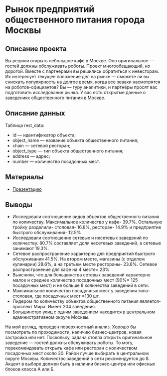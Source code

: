 # Рынок предприятий общественного питания города Москвы
## Описание проекта
Вы решили открыть небольшое кафе в Москве. Оно оригинальное — гостей должны обслуживать роботы. Проект многообещающий, но дорогой. Вместе с партнёрами вы решились обратиться к инвесторам. Их интересует текущее положение дел на рынке — сможете ли вы снискать популярность на долгое время, когда все зеваки насмотрятся на роботов-официантов?
Вы — гуру аналитики, и партнёры просят вас подготовить исследование рынка. У вас есть открытые данные о заведениях общественного питания в Москве.
## Описание данных
Таблица rest_data:
- id — идентификатор объекта;
- object_name — название объекта общественного питания;
- chain — сетевой ресторан;
- object_type — тип объекта общественного питания;
- address — адрес;
- number — количество посадочных мест.
## Материалы
- [Презентацию](https://disk.yandex.ru/i/uhuPis8TQCJEHw)
## Выводы
- Исследовали соотношение видов объектов общественного питания по количеству. Максимальное количество у кафе- 39.7%. Остальную тройку разделили- столовая- 16.8%, ресторан- 14.9% и предприятие быстрого обслуживания- 12.5%
- Исследовали соотношение сетевых и несетевых заведений по количеству. 80.7% составляет доля несетевых заведений, а сетевые занимают 19.3%. 
- Cетевое распространение характерно для предприятий быстрого обслуживания 41.5%. На втором месте, магазины (с отделом кулинарии) 28.6%, а на третьем месте рестораны- 23.8%. Сетевое распространение для кафе на 4 месте= 23%
- Выяснили, что для большинства сетевых заведений характерно малое и среднее количество посадочных мест (90%= 125 посадочных мест) и не больше 8 количества заведений в сети.
- Максимальное количество посадочных мест у заведения типа- столовая, где посадочных мест =130 шт.
- Лидером по количеству объектов общественного питания является- проспект Мира. Имеет 204 заведения.
- Большинство улиц с одним заведением находится в центральном административном округе Москвы. 

На мой взгляд, проведен поверхностный анализ. Хорошо бы посмотреть по проходимости, наличию бизнес-центров, новая застройка или нет. Поскольку, задача стояла открыть оригинальное заведение — гостей должны обслуживать роботы. То могу, порекомендовать открыть кафе или ресторан с количеством посадочных мест около 30. Район лучше выбирать в центральном округе Москвы. Количество заведений в сети рекомендуется до 8. Акцент в выборе должен быть в наличии бизнес-центра или офисных блоков класса А или Б.
